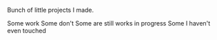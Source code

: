 Bunch of little projects I made.

Some work
Some don't
Some are still works in progress
Some I haven't even touched